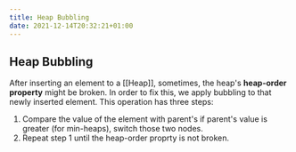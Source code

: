 ```yaml
---
title: Heap Bubbling
date: 2021-12-14T20:32:21+01:00
---
```

## Heap Bubbling
After inserting an element to a [[Heap]], sometimes, the heap's **heap-order property** might be broken. In order to fix this, we apply bubbling to that newly inserted element. This operation has three steps:
1. Compare the value of the element with parent's if parent's value is greater (for min-heaps), switch those two nodes.
2. Repeat step 1 until the heap-order proprty is not broken.